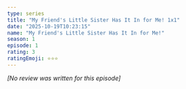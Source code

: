 ```yaml
---
type: series
title: "My Friend's Little Sister Has It In for Me! 1x1"
date: "2025-10-19T10:23:15"
name: "My Friend's Little Sister Has It In for Me!"
season: 1
episode: 1
rating: 3
ratingEmoji: ⭐️⭐️⭐️
---
```


*[No review was written for this episode]*

